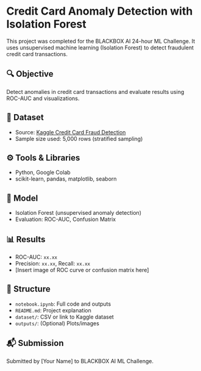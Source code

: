 # Credit Card Anomaly Detection with Isolation Forest

This project was completed for the BLACKBOX AI 24-hour ML Challenge. It uses unsupervised machine learning (Isolation Forest) to detect fraudulent credit card transactions.

## 🔍 Objective
Detect anomalies in credit card transactions and evaluate results using ROC-AUC and visualizations.

## 📁 Dataset
- Source: [Kaggle Credit Card Fraud Detection](https://www.kaggle.com/mlg-ulb/creditcardfraud)
- Sample size used: 5,000 rows (stratified sampling)

## ⚙️ Tools & Libraries
- Python, Google Colab
- scikit-learn, pandas, matplotlib, seaborn

## 🧠 Model
- Isolation Forest (unsupervised anomaly detection)
- Evaluation: ROC-AUC, Confusion Matrix

## 📊 Results
- ROC-AUC: `xx.xx`
- Precision: `xx.xx`, Recall: `xx.xx`
- [Insert image of ROC curve or confusion matrix here]

## 📂 Structure
- `notebook.ipynb`: Full code and outputs
- `README.md`: Project explanation
- `dataset/`: CSV or link to Kaggle dataset
- `outputs/`: (Optional) Plots/images

## 📬 Submission
Submitted by [Your Name] to BLACKBOX AI ML Challenge.

